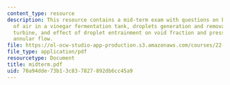 ```yaml
---
content_type: resource
description: This resource contains a mid-term exam with questions on bubbly flow
  of air in a vinegar fermentation tank, droplets generation and removal in a steam
  turbine, and effect of droplet entrainment on void fraction and pressure drop in
  annular flow.
file: https://ol-ocw-studio-app-production.s3.amazonaws.com/courses/22-313j-thermal-hydraulics-in-power-technology-spring-2007/70a94dde73b13c837827892db6cc45a9_midterm.pdf
file_type: application/pdf
resourcetype: Document
title: midterm.pdf
uid: 70a94dde-73b1-3c83-7827-892db6cc45a9
---
```


